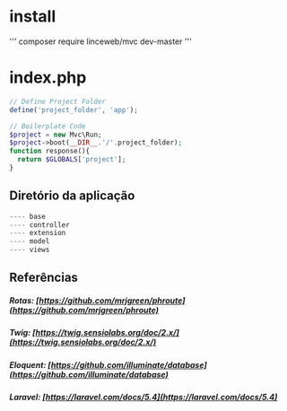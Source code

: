 # install
'''
composer require linceweb/mvc dev-master
'''

# index.php
```php
// Define Project Folder
define('project_folder', 'app');

// Boilerplate Code
$project = new Mvc\Run;
$project->boot(__DIR__.'/'.project_folder);
function response(){
  return $GLOBALS['project'];
}
```
## Diretório da aplicação
```php
---- base
---- controller
---- extension
---- model
---- views
```

## Referências
##### Rotas: [https://github.com/mrjgreen/phroute](https://github.com/mrjgreen/phroute)
##### Twig: [https://twig.sensiolabs.org/doc/2.x/](https://twig.sensiolabs.org/doc/2.x/)
##### Eloquent: [https://github.com/illuminate/database](https://github.com/illuminate/database)
##### Laravel: [https://laravel.com/docs/5.4](https://laravel.com/docs/5.4)
